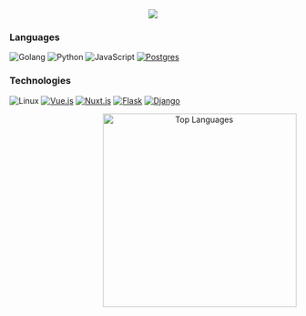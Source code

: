 
<div align="center">
<img src="./github-header-image.png">
</div>


### Languages
![Golang](https://img.shields.io/badge/-Golang-000?&logo=Go&logoColor=42b883)
![Python](https://img.shields.io/badge/-Python-000?&logo=Python&logoColor=42b883)
![JavaScript](https://img.shields.io/badge/-JavaScript-000?&logo=JavaScript&logoColor=42b883)
[![Postgres](https://img.shields.io/badge/Postgres-%23000000.svg?logo=postgresql&logoColor=42b883)](#)

### Technologies
![Linux](https://img.shields.io/badge/-Linux-000?&logo=Linux&logoColor=42b883)
[![Vue.js](https://img.shields.io/badge/Vue.js-%23000000?logo=vuedotjs&logoColor=42b883)](#)
[![Nuxt.js](https://img.shields.io/badge/Nuxt.js-%23000000?logo=nuxtdotjs&logoColor=%2300DC82)](#)
[![Flask](https://img.shields.io/badge/Flask-000?logo=flask&logoColor=42b883)](#)
[![Django](https://img.shields.io/badge/Django-%23000000.svg?logo=django&logoColor=42b883)](#)

<div align="center">
      <!-- <img align="left" src="https://github-readme-stats.vercel.app/api?username=ezequiel-bk&show_icons=true&theme=dark&border_color=42b883" alt="GitHub stats" width="380px"> -->
      <img align="right" src="https://github-readme-stats.vercel.app/api/top-langs/?username=ezequiel-bk&layout=compact&theme=dark&border_color=42b883&exclude_repo=HTML,CSS,Shell&langs_count=3&title_color=ffffff&text_color=ffffff" alt="Top Languages" width="340px">

</div>
